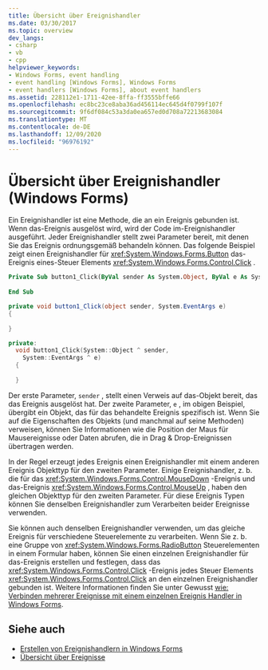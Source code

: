 ```yaml
---
title: Übersicht über Ereignishandler
ms.date: 03/30/2017
ms.topic: overview
dev_langs:
- csharp
- vb
- cpp
helpviewer_keywords:
- Windows Forms, event handling
- event handling [Windows Forms], Windows Forms
- event handlers [Windows Forms], about event handlers
ms.assetid: 228112e1-1711-42ee-8ffa-ff3555bffe66
ms.openlocfilehash: ec8bc23ce8aba36ad456114ec645d4f0799f107f
ms.sourcegitcommit: 9f6df084c53a3da0ea657ed0d708a72213683084
ms.translationtype: MT
ms.contentlocale: de-DE
ms.lasthandoff: 12/09/2020
ms.locfileid: "96976192"
---
```

# <a name="event-handlers-overview-windows-forms"></a>Übersicht über Ereignishandler (Windows Forms)
Ein Ereignishandler ist eine Methode, die an ein Ereignis gebunden ist. Wenn das-Ereignis ausgelöst wird, wird der Code im-Ereignishandler ausgeführt. Jeder Ereignishandler stellt zwei Parameter bereit, mit denen Sie das Ereignis ordnungsgemäß behandeln können. Das folgende Beispiel zeigt einen Ereignishandler für <xref:System.Windows.Forms.Button> das-Ereignis eines-Steuer Elements <xref:System.Windows.Forms.Control.Click> .  
  
```vb  
Private Sub button1_Click(ByVal sender As System.Object, ByVal e As System.EventArgs) Handles button1.Click  
  
End Sub  
```  
  
```csharp  
private void button1_Click(object sender, System.EventArgs e)
{  
  
}  
```  
  
```cpp  
private:  
  void button1_Click(System::Object ^ sender,  
    System::EventArgs ^ e)  
  {  
  
  }  
```  
  
 Der erste Parameter, `sender` , stellt einen Verweis auf das-Objekt bereit, das das Ereignis ausgelöst hat. Der zweite Parameter, `e` , im obigen Beispiel, übergibt ein Objekt, das für das behandelte Ereignis spezifisch ist. Wenn Sie auf die Eigenschaften des Objekts (und manchmal auf seine Methoden) verweisen, können Sie Informationen wie die Position der Maus für Mausereignisse oder Daten abrufen, die in Drag & Drop-Ereignissen übertragen werden.  
  
 In der Regel erzeugt jedes Ereignis einen Ereignishandler mit einem anderen Ereignis Objekttyp für den zweiten Parameter. Einige Ereignishandler, z. b. die für das <xref:System.Windows.Forms.Control.MouseDown> -Ereignis und das-Ereignis <xref:System.Windows.Forms.Control.MouseUp> , haben den gleichen Objekttyp für den zweiten Parameter. Für diese Ereignis Typen können Sie denselben Ereignishandler zum Verarbeiten beider Ereignisse verwenden.  
  
 Sie können auch denselben Ereignishandler verwenden, um das gleiche Ereignis für verschiedene Steuerelemente zu verarbeiten. Wenn Sie z. b. eine Gruppe von <xref:System.Windows.Forms.RadioButton> Steuerelementen in einem Formular haben, können Sie einen einzelnen Ereignishandler für das-Ereignis erstellen und festlegen, dass das <xref:System.Windows.Forms.Control.Click> -Ereignis jedes Steuer Elements <xref:System.Windows.Forms.Control.Click> an den einzelnen Ereignishandler gebunden ist. Weitere Informationen finden Sie unter Gewusst [wie: Verbinden mehrerer Ereignisse mit einem einzelnen Ereignis Handler in Windows Forms](how-to-connect-multiple-events-to-a-single-event-handler-in-windows-forms.md).  
  
## <a name="see-also"></a>Siehe auch

- [Erstellen von Ereignishandlern in Windows Forms](creating-event-handlers-in-windows-forms.md)
- [Übersicht über Ereignisse](events-overview-windows-forms.md)
